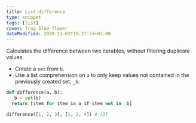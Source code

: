 ```yaml
---
title: List difference
type: snippet
tags: [list]
cover: frog-blue-flower
dateModified: 2020-11-02T19:27:53+02:00
---
```


Calculates the difference between two iterables, without filtering duplicate values.

- Create a `set` from `b`.
- Use a list comprehension on `a` to only keep values not contained in the previously created set, `_b`.

```py
def difference(a, b):
  _b = set(b)
  return [item for item in a if item not in _b]
```

```py
difference([1, 2, 3], [1, 2, 4]) # [3]
```
